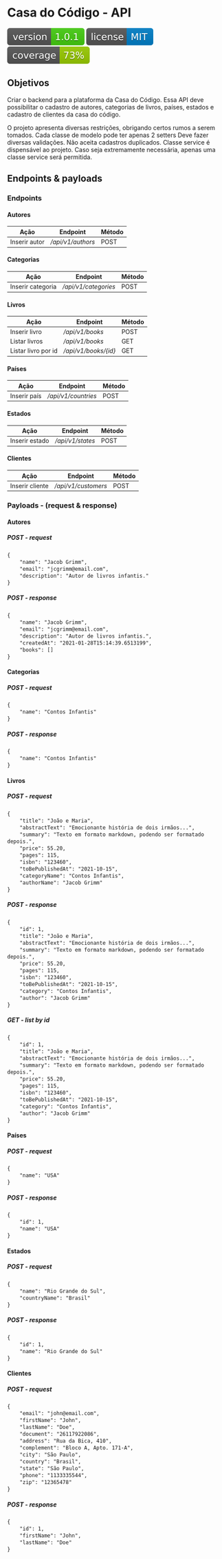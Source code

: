 # Casa do Código - API
![Version](src/main/resources/static/img/version.svg)
![License](src/main/resources/static/img/license.svg)
![Coverage](src/main/resources/static/img/coverage.svg)

## Objetivos
Criar o backend para a plataforma da Casa do Código.
Essa API deve possibilitar o cadastro de autores, categorias de livros, países, estados e cadastro de clientes da casa do código.

O projeto apresenta diversas restrições, obrigando certos rumos a serem tomados.
Cada classe de modelo pode ter apenas 2 setters
Deve fazer diversas validações. 
Não aceita cadastros duplicados.
Classe service é dispensável ao projeto. Caso seja extremamente necessária, apenas uma classe service será permitida.

## Endpoints & payloads
### Endpoints
#### Autores
**Ação** | **Endpoint** | **Método**
---------- | ------------ | ----------
Inserir autor | _/api/v1/authors_ | POST

#### Categorias
**Ação** | **Endpoint** | **Método**
---------- | ------------ | ----------
Inserir categoria | _/api/v1/categories_ | POST

#### Livros
**Ação** | **Endpoint** | **Método**
---------- | ------------ | ----------
Inserir livro | _/api/v1/books_ | POST
Listar livros | _/api/v1/books_ | GET
Listar livro por id | _/api/v1/books/{id}_ | GET

#### Países
**Ação** | **Endpoint** | **Método**
---------- | ------------ | ----------
Inserir país | _/api/v1/countries_ | POST

#### Estados
**Ação** | **Endpoint** | **Método**
---------- | ------------ | ----------
Inserir estado | _/api/v1/states_ | POST

#### Clientes
**Ação** | **Endpoint** | **Método**
---------- | ------------ | ----------
Inserir cliente | _/api/v1/customers_ | POST

### Payloads - (request & response)
#### Autores
##### POST - request
    {
        "name": "Jacob Grimm",
        "email": "jcgrimm@email.com",
        "description": "Autor de livros infantis."
    }

##### POST - response
    {
        "name": "Jacob Grimm",
        "email": "jcgrimm@email.com",
        "description": "Autor de livros infantis.",
        "createdAt": "2021-01-28T15:14:39.6513199",
        "books": []
    }

#### Categorias
##### POST - request
    {
        "name": "Contos Infantis"
    }

##### POST - response
    {
        "name": "Contos Infantis"
    }

#### Livros
##### POST - request
    {
        "title": "João e Maria",
        "abstractText": "Emocionante história de dois irmãos...",
        "summary": "Texto em formato markdown, podendo ser formatado depois.",
        "price": 55.20,
        "pages": 115,
        "isbn": "123460",
        "toBePublishedAt": "2021-10-15",
        "categoryName": "Contos Infantis",
        "authorName": "Jacob Grimm"
    }

##### POST - response
    {
        "id": 1,
        "title": "João e Maria",
        "abstractText": "Emocionante história de dois irmãos...",
        "summary": "Texto em formato markdown, podendo ser formatado depois.",
        "price": 55.20,
        "pages": 115,
        "isbn": "123460",
        "toBePublishedAt": "2021-10-15",
        "category": "Contos Infantis",
        "author": "Jacob Grimm"
    }

##### GET - list by id
    {
        "id": 1,
        "title": "João e Maria",
        "abstractText": "Emocionante história de dois irmãos...",
        "summary": "Texto em formato markdown, podendo ser formatado depois.",
        "price": 55.20,
        "pages": 115,
        "isbn": "123460",
        "toBePublishedAt": "2021-10-15",
        "category": "Contos Infantis",
        "author": "Jacob Grimm"
    }

#### Países
##### POST - request
    {
        "name": "USA"
    }

##### POST - response
    {
        "id": 1,
        "name": "USA"
    }

#### Estados
##### POST - request
    {
        "name": "Rio Grande do Sul",
        "countryName": "Brasil"
    }

##### POST - response
    {
        "id": 1,
        "name": "Rio Grande do Sul"
    }

#### Clientes
##### POST - request
    {
        "email": "john@email.com",
        "firstName": "John",
        "lastName": "Doe",
        "document": "26117922086",
        "address": "Rua da Bica, 410",
        "complement": "Bloco A, Apto. 171-A",
        "city": "São Paulo",
        "country": "Brasil",
        "state": "São Paulo",
        "phone": "1133335544",
        "zip": "12365478"
    }

##### POST - response
    {
        "id": 1,
        "firstName": "John",
        "lastName": "Doe"
    }

